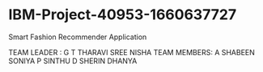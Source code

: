 # IBM-Project-40953-1660637727
Smart Fashion Recommender Application
 
TEAM LEADER : G T THARAVI SREE NISHA
TEAM MEMBERS: A SHABEEN SONIYA
              P SINTHU
              D SHERIN DHANYA
